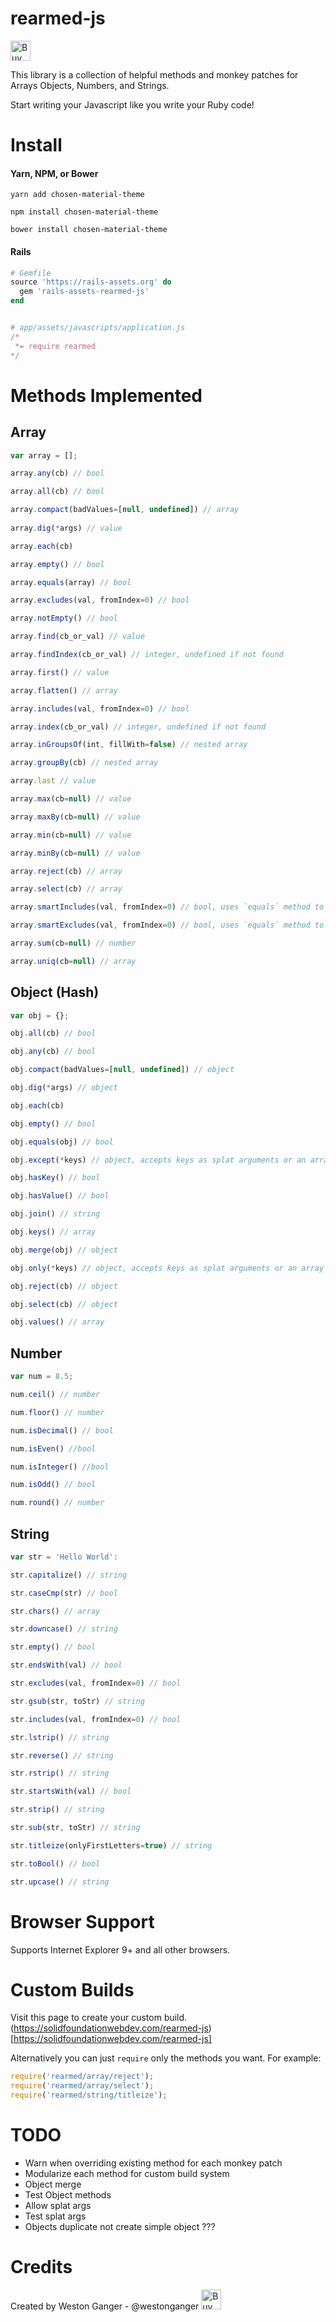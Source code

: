 # rearmed-js
<a href='https://ko-fi.com/A5071NK' target='_blank'><img height='32' style='border:0px;height:32px;' src='https://az743702.vo.msecnd.net/cdn/kofi1.png?v=a' border='0' alt='Buy Me a Coffee' /></a> 

This library is a collection of helpful methods and monkey patches for Arrays Objects, Numbers, and Strings.

Start writing your Javascript like you write your Ruby code! 

# Install

#### Yarn, NPM, or Bower
```
yarn add chosen-material-theme

npm install chosen-material-theme

bower install chosen-material-theme
```

#### Rails
```ruby
# Gemfile
source 'https://rails-assets.org' do
  gem 'rails-assets-rearmed-js'
end


# app/assets/javascripts/application.js
/*
 *= require rearmed
*/
```

# Methods Implemented

## Array

```javascript
var array = [];

array.any(cb) // bool

array.all(cb) // bool

array.compact(badValues=[null, undefined]) // array
  
array.dig(*args) // value

array.each(cb)

array.empty() // bool

array.equals(array) // bool

array.excludes(val, fromIndex=0) // bool

array.notEmpty() // bool

array.find(cb_or_val) // value

array.findIndex(cb_or_val) // integer, undefined if not found

array.first() // value

array.flatten() // array

array.includes(val, fromIndex=0) // bool

array.index(cb_or_val) // integer, undefined if not found

array.inGroupsOf(int, fillWith=false) // nested array

array.groupBy(cb) // nested array

array.last // value

array.max(cb=null) // value

array.maxBy(cb=null) // value

array.min(cb=null) // value

array.minBy(cb=null) // value

array.reject(cb) // array

array.select(cb) // array

array.smartIncludes(val, fromIndex=0) // bool, uses `equals` method to compare if item is Array or Object

array.smartExcludes(val, fromIndex=0) // bool, uses `equals` method to compare if item is Array or Object

array.sum(cb=null) // number

array.uniq(cb=null) // array
```

## Object (Hash)

```javascript
var obj = {};

obj.all(cb) // bool

obj.any(cb) // bool

obj.compact(badValues=[null, undefined]) // object

obj.dig(*args) // object

obj.each(cb)

obj.empty() // bool

obj.equals(obj) // bool

obj.except(*keys) // object, accepts keys as splat arguments or an array

obj.hasKey() // bool

obj.hasValue() // bool

obj.join() // string

obj.keys() // array

obj.merge(obj) // object

obj.only(*keys) // object, accepts keys as splat arguments or an array

obj.reject(cb) // object

obj.select(cb) // object

obj.values() // array
```

## Number

```javascript
var num = 8.5;

num.ceil() // number

num.floor() // number

num.isDecimal() // bool

num.isEven() //bool

num.isInteger() //bool

num.isOdd() // bool

num.round() // number
```

## String

```javascript
var str = 'Hello World':

str.capitalize() // string

str.caseCmp(str) // bool

str.chars() // array

str.downcase() // string

str.empty() // bool

str.endsWith(val) // bool

str.excludes(val, fromIndex=0) // bool

str.gsub(str, toStr) // string

str.includes(val, fromIndex=0) // bool

str.lstrip() // string

str.reverse() // string

str.rstrip() // string

str.startsWith(val) // bool

str.strip() // string

str.sub(str, toStr) // string

str.titleize(onlyFirstLetters=true) // string

str.toBool() // bool

str.upcase() // string
```

# Browser Support

Supports Internet Explorer 9+ and all other browsers.

# Custom Builds

Visit this page to create your custom build. (https://solidfoundationwebdev.com/rearmed-js)[https://solidfoundationwebdev.com/rearmed-js]

Alternatively you can just `require` only the methods you want. For example:

```javascript
require('rearmed/array/reject');
require('rearmed/array/select');
require('rearmed/string/titleize');
```

# TODO
* Warn when overriding existing method for each monkey patch
* Modularize each method for custom build system
* Object merge
* Test Object methods
* Allow splat args
* Test splat args
* Objects duplicate not create simple object ???


# Credits
Created by Weston Ganger - @westonganger
<a href='https://ko-fi.com/A5071NK' target='_blank'><img height='32' style='border:0px;height:32px;' src='https://az743702.vo.msecnd.net/cdn/kofi1.png?v=a' border='0' alt='Buy Me a Coffee' /></a> 
